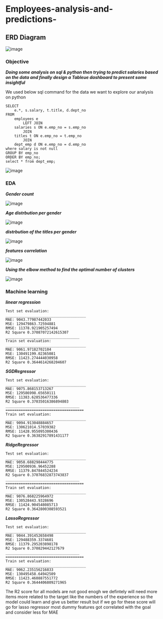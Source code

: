 # Employees-analysis-and-predictions-
## ERD Diagram 

![image](https://user-images.githubusercontent.com/60258264/218114460-822e3528-d77a-44e0-8f81-9b87e03d5ca6.png)

### Objective 

***Doing some analysis on sql & python then trying to predict salaries based on the data and finally design a Tableue dashboard to present some insightful***

We used below sql command for the data we want to explore our analysis on python
```
SELECT 
    e.*, s.salary, t.title, d.dept_no
FROM
    employees e
        LEFT JOIN
    salaries s ON e.emp_no = s.emp_no
        JOIN
    titles t ON e.emp_no = t.emp_no
        JOIN
    dept_emp d ON e.emp_no = d.emp_no
where salary is not null    
GROUP BY emp_no
ORDER BY emp_no;
select * from dept_emp;
```
![image](https://user-images.githubusercontent.com/60258264/226901414-d329e8c9-64aa-400f-90fa-b9ed2a2db145.png)

### EDA

***Gender count*** 

![image](https://user-images.githubusercontent.com/60258264/226902082-e41b9a16-0ae5-4a63-9757-8ad7f3447314.png)

***Age distrbution per gender*** 

![image](https://user-images.githubusercontent.com/60258264/226902250-83b4a35a-8b5a-4957-81b3-1e6744f9906d.png)

***distrbution of the titles per gender***

![image](https://user-images.githubusercontent.com/60258264/226902520-9da1007d-0ddc-465d-8c46-a3bb74171d8d.png)

***features correlation***

![image](https://user-images.githubusercontent.com/60258264/226902724-c94726b6-03eb-45cd-b2fe-0a3c4bbef98a.png)

***Using the elbow method to find the optimal number of clusters***

![image](https://user-images.githubusercontent.com/60258264/226903395-d618748b-b726-46f8-a445-fda5af3492f8.png)

### Machine learning 

***linear regression***
```
Test set evaluation:
_____________________________________
MAE: 9043.77987442033
MSE: 129479863.72594881
RMSE: 11378.921905257494
R2 Square 0.37087072142615307
__________________________________
Train set evaluation:
_____________________________________
MAE: 9061.97182702104
MSE: 130491199.02365081
RMSE: 11423.274444030958
R2 Square 0.3644614268204607
```
***SGDRegressor***
```
Test set evaluation:
_____________________________________
MAE: 9075.868153713267
MSE: 129586998.65650111
RMSE: 11383.628536477336
R2 Square 0.37035016386894803
__________________________________
====================================
Train set evaluation:
_____________________________________
MAE: 9094.913048884657
MSE: 130621014.57039382
RMSE: 11428.955095300436
R2 Square 0.36382917891431177
```
***RidgeRegressor***
```
Test set evaluation:
_____________________________________
MAE: 9058.688298444775
MSE: 129500936.96452288
RMSE: 11379.847844524234
R2 Square 0.37076832873743837
__________________________________
====================================
Train set evaluation:
_____________________________________
MAE: 9076.868225964972
MSE: 130528443.9328696
RMSE: 11424.904548085713
R2 Square 0.3642800308593521
```
***LassoRegressor***
```
Test set evaluation:
_____________________________________
MAE: 9044.391452658498
MSE: 129488359.3374601
RMSE: 11379.295203898178
R2 Square 0.370829442127679
__________________________________
====================================
Train set evaluation:
_____________________________________
MAE: 9062.235156216833
MSE: 130495458.64942509
RMSE: 11423.460887551772
R2 Square 0.3644406809271965
```
The R2 score for all models are not good enogh we defintely will need more items more related to the target like the numbers of the experience so the model could learn and give us better result but if we go for these score will go for lasso regressor most dummy features got correlated with the goal and consider less for MAE
